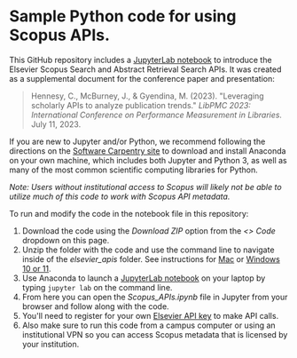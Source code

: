 # Sample Python code for using Scopus APIs.
This GitHub repository includes a [JupyterLab notebook](https://github.com/chennesy/elsevier_apis/blob/main/Scopus_APIs.ipynb) to introduce the Elsevier Scopus Search and Abstract Retrieval Search APIs. It was created as a supplemental document for the conference paper and presentation:

> Hennesy, C., McBurney, J., & Gyendina, M. (2023). "Leveraging scholarly APIs to analyze publication trends." *LibPMC 2023: International Conference on Performance Measurement in Libraries.* July 11, 2023.  

If you are new to Jupyter and/or Python, we recommend following the directions on the [Software Carpentry site](https://carpentries.github.io/workshop-template/#python) to download and install Anaconda on your own machine, which includes both Jupyter and Python 3, as well as many of the most common scientific computing libraries for Python. 

*Note: Users without institutional access to Scopus will likely not be able to utilize much of this code to work with Scopus API metadata.*

To run and modify the code in the notebook file in this repository:
1. Download the code using the *Download ZIP* option from the *<> Code* dropdown on this page.
2. Unzip the folder with the code and use the command line to navigate inside of the *elsevier_apis* folder. See instructions for [Mac](https://www.macworld.com/article/221277/command-line-navigating-files-folders-mac-terminal.html) or [Windows 10 or 11](https://www.lifewire.com/change-directories-in-command-prompt-5185508).
3. Use Anaconda to launch a [JupyterLab notebook](https://jupyterlab.readthedocs.io/en/latest/getting_started/starting.html) on your laptop by typing ```jupyter lab``` on the command line.
4. From here you can open the *Scopus_APIs.ipynb* file in Jupyter from your browser and follow along with the code.
5. You'll need to register for your own [Elsevier API key](https://dev.elsevier.com/) to make API calls.
6. Also make sure to run this code from a campus computer or using an institutional VPN so you can access Scopus metadata that is licensed by your institution. 



